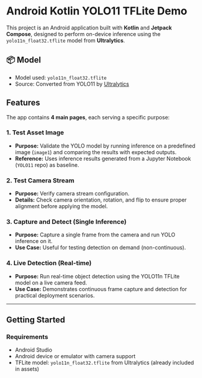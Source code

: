 # Android Kotlin YOLO11 TFLite Demo

This project is an Android application built with **Kotlin** and **Jetpack Compose**, designed to perform on-device inference using the `yolo11n_float32.tflite` model from **Ultralytics**.

## 📦 Model
- Model used: `yolo11n_float32.tflite`
- Source: Converted from YOLO11 by [Ultralytics](https://github.com/ultralytics/ultralytics)

## Features

The app contains **4 main pages**, each serving a specific purpose:

### 1. Test Asset Image
- **Purpose:** Validate the YOLO model by running inference on a predefined image (`image1`) and comparing the results with expected outputs.
- **Reference:** Uses inference results generated from a Jupyter Notebook (`YOLO11` repo) as baseline.

### 2. Test Camera Stream
- **Purpose:** Verify camera stream configuration.
- **Details:** Check camera orientation, rotation, and flip to ensure proper alignment before applying the model.

### 3. Capture and Detect (Single Inference)
- **Purpose:** Capture a single frame from the camera and run YOLO inference on it.
- **Use Case:** Useful for testing detection on demand (non-continuous).

### 4. Live Detection (Real-time)
- **Purpose:** Run real-time object detection using the YOLO11n TFLite model on a live camera feed.
- **Use Case:** Demonstrates continuous frame capture and detection for practical deployment scenarios.

---

## Getting Started

### Requirements
- Android Studio
- Android device or emulator with camera support
- TFLite model: `yolo11n_float32.tflite` from Ultralytics (already included in assets)
